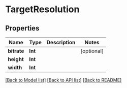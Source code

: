 # TargetResolution

## Properties
Name | Type | Description | Notes
------------ | ------------- | ------------- | -------------
**bitrate** | **Int** |  | [optional] 
**height** | **Int** |  | 
**width** | **Int** |  | 

[[Back to Model list]](../README.md#documentation-for-models) [[Back to API list]](../README.md#documentation-for-api-endpoints) [[Back to README]](../README.md)


